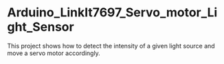 # Arduino_LinkIt7697_Servo_motor_Light_Sensor

This project shows how to detect the intensity of a given light source and move a servo motor accordingly.